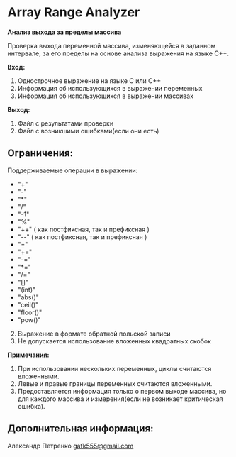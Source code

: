 # Array Range Analyzer #

**Анализ выхода за пределы массива**

Проверка выхода переменной массива, изменяющейся в заданном интервале, за его пределы на основе анализа выражения на языке С++. 

**Вход:**

1. Однострочное выражение на языке C или С++
2. Информация об использующихся в выражении переменных
3. Информация об использующихся в выражении массивах

**Выход:**
1. Файл с результатами проверки
2. Файл с возникшими ошибками(если они есть)

## Ограничения: ##

Поддерживаемые операции в выражении:

* "+"
* "-"  
* "*" 
*  "/"  
* "-1"  
* "%"  
* "++" ( как постфиксная, так и префиксная )  
* "--" ( как постфиксная, так и префиксная )  
* "="  
* "+="  
* "-="  
* "*="  
* "/="  
* "[]"  
* "(int)"   
* "abs()"  
* "ceil()"  
* "floor()"  
* "pow()"

2. Выражение в формате обратной польской записи
3. Не допускается использование вложенных квадратных скобок

**Примечания:**

1. При использовании нескольких переменных, циклы считаются вложенными.
1. Левые и правые границы переменных считаются вложенными.
1. Предоставляется информация только о первом выходе массива, но для каждого массива и измерения(если не возникает критическая ошибка).

## Дополнительная информация: ##
Александр Петренко
gafk555@gmail.com